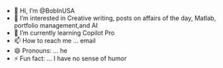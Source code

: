- 👋 Hi, I’m @BobInUSA
- 👀 I’m interested in Creative writing, posts on affairs of the day, Matlab, portfolio management,and AI
- 🌱 I’m currently learning Copilot Pro
- 📫 How to reach me ... email
- 😄 Pronouns: ... he
- ⚡ Fun fact: ... I have no sense of humor

<!---
BobInUSA/BobInUSA is a ✨ special ✨ repository because its `README.md` (this file) appears on your GitHub profile.
You can click the Preview link to take a look at your changes.
--->
